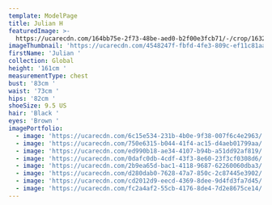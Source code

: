 ```yaml
---
template: ModelPage
title: Julian H
featuredImage: >-
  https://ucarecdn.com/164bb75e-2f73-48be-aed0-b2f00e3fcb71/-/crop/1632x972/0,255/-/preview/
imageThumbnail: 'https://ucarecdn.com/4548247f-fbfd-4fe3-809c-ef11c81aa075/'
firstName: 'Julian '
collection: Global
height: '161cm '
measurementType: chest
bust: '83cm '
waist: '73cm '
hips: '82cm '
shoeSize: 9.5 US
hair: 'Black '
eyes: 'Brown '
imagePortfolio:
  - image: 'https://ucarecdn.com/6c15e534-231b-4b0e-9f38-007f6c4e2963/'
  - image: 'https://ucarecdn.com/750e6315-b044-41f4-ac15-d4aeb01799aa/'
  - image: 'https://ucarecdn.com/ed990b18-ae34-4107-b94b-a51dd92af819/'
  - image: 'https://ucarecdn.com/0dafc0db-4cdf-43f3-8e60-23f3cf0308d6/'
  - image: 'https://ucarecdn.com/2b9ea65d-bac1-4118-9687-62260060dba3/'
  - image: 'https://ucarecdn.com/d280dab0-7628-47a7-850c-2c87445e3902/'
  - image: 'https://ucarecdn.com/cd2012d9-eecd-4369-8dee-9d4fd3fa7d45/'
  - image: 'https://ucarecdn.com/fc2a4af2-55cb-4176-8de4-7d2e8675ce14/'
---
```



